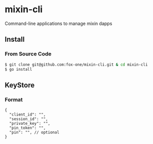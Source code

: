 # mixin-cli
Command-line applications to manage mixin dapps

## Install

### From Source Code

```bash
$ git clone git@github.com:fox-one/mixin-cli.git & cd mixin-cli
$ go install
```

## KeyStore

### Format

```json5
{
  "client_id": "",
  "session_id": "",
  "private_key": "",
  "pin_token": "",
  "pin": "", // optional
}
```